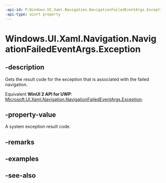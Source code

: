```yaml
---
-api-id: P:Windows.UI.Xaml.Navigation.NavigationFailedEventArgs.Exception
-api-type: winrt property
---
```


<!-- Property syntax
public Windows.Foundation.HResult Exception { get; }
-->

# Windows.UI.Xaml.Navigation.NavigationFailedEventArgs.Exception

## -description
Gets the result code for the exception that is associated with the failed navigation.

Equivalent **WinUI 2 API for UWP**: [Microsoft.UI.Xaml.Navigation.NavigationFailedEventArgs.Exception](/windows/winui/api/microsoft.ui.xaml.navigation.navigationfailedeventargs.exception).

## -property-value
A system exception result code.

## -remarks

## -examples

## -see-also
